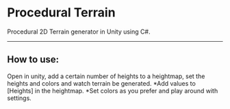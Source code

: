 # Procedural Terrain
Procedural 2D Terrain generator in Unity using C#.

---------------------------------------------


## How to use:
Open in unity, add a certain number of heights to a heightmap, set the heights and colors and watch terrain be generated.
*Add values to [Heights] in the heightmap.
*Set colors as you prefer and play around with settings.

